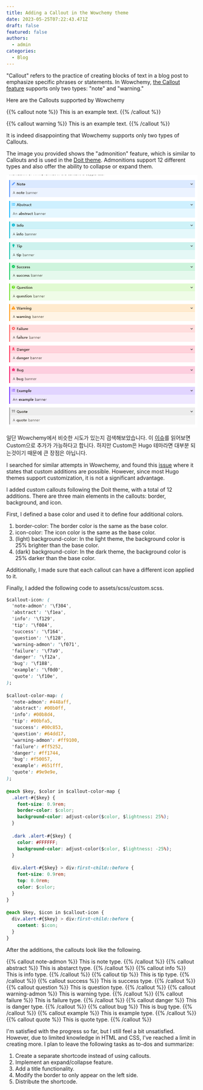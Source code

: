 ```yaml
---
title: Adding a Callout in the Wowchemy theme
date: 2023-05-25T07:22:43.471Z
draft: false
featured: false
authors:
  - admin
categories:
  - Blog
---
```


"Callout" refers to the practice of creating blocks of text in a blog post to emphasize specific phrases or statements. In Wowchemy, [the Callout feature](https://wowchemy.com/docs/content/writing-markdown-latex/#callouts) supports only two types: "note" and "warning."

Here are the Callouts supported by Wowchemy

{{% callout note %}}
This is an example text.
{{% /callout %}}

{{% callout warning %}}
This is an example text.
{{% /callout %}}

It is indeed disappointing that Wowchemy supports only two types of Callouts.

The image you provided shows the "admonition" feature, which is similar to Callouts and is used in the [Doit theme](https://hugodoit.pages.dev). Admonitions support 12 different types and also offer the ability to collapse or expand them.

![](Doit_Theme_admonition.png)

일단 Wowchemy에서 비슷한 시도가 있는지 검색해보았습니다. 
이 [이슈](https://github.com/wowchemy/wowchemy-hugo-themes/issues/1698#issuecomment-637773325)를 읽어보면 Custom으로 추가가 가능하다고 합니다.
하지만 Custom은 Hugo 테마라면 대부분 되는것이기 때문에 큰 장점은 아닙니다.


I searched for similar attempts in Wowchemy, and found this [issue](https://github.com/wowchemy/wowchemy-hugo-themes/issues/1698#issuecomment-637773325) where it states that custom additions are possible. However, since most Hugo themes support customization, it is not a significant advantage.


I added custom callouts following the Doit theme, with a total of 12 additions. There are three main elements in the callouts: border, background, and icon.

First, I defined a base color and used it to define four additional colors.

1. border-color: The border color is the same as the base color.
2. icon-color: The icon color is the same as the base color.
3. (light) background-color: In the light theme, the background color is 25% brighter than the base color.
4. (dark) background-color: In the dark theme, the background color is 25% darker than the base color.

Additionally, I made sure that each callout can have a different icon applied to it.

Finally, I added the following code to assets/scss/custom.scss.


```css
$callout-icon: (
  'note-admon': '\f304',
  'abstract': '\f1ea',
  'info': '\f129',
  'tip': '\f084',
  'success': '\f164',
  'question': '\f128',
  'warning-admon': '\f071',
  'failure': '\f7a9',
  'danger': '\f12a',
  'bug': '\f188',
  'example': '\f0d0',
  'quote': '\f10e',
);

$callout-color-map: (
  'note-admon': #448aff,
  'abstract': #00b0ff,
  'info': #00b8d4,
  'tip': #00bfa5,
  'success': #00c853,
  'question': #64dd17,
  'warning-admon': #ff9100,
  'failure': #ff5252,
  'danger': #ff1744,
  'bug': #f50057,
  'example': #651fff,
  'quote': #9e9e9e,
);

@each $key, $color in $callout-color-map {
  .alert-#{$key} {
    font-size: 0.9rem;
    border-color: $color;
    background-color: adjust-color($color, $lightness: 25%);
  }

  .dark .alert-#{$key} {
    color: #FFFFFF;
    background-color: adjust-color($color, $lightness: -25%);
  }

  div.alert-#{$key} > div:first-child::before {
    font-size: 0.9rem;
    top: 0.0rem;
    color: $color;
  }
}

@each $key, $icon in $callout-icon {
  div.alert-#{$key} > div:first-child::before {
    content: $icon;
  }
}
``` 

After the additions, the callouts look like the following.

{{% callout note-admon %}}
This is note type.
{{% /callout %}}
{{% callout abstract %}}
This is abstarct type.
{{% /callout %}}
{{% callout info %}}
This is info type.
{{% /callout %}}
{{% callout tip %}}
This is tip type.
{{% /callout %}}
{{% callout success %}}
This is success type.
{{% /callout %}}
{{% callout question %}}
This is question type.
{{% /callout %}}
{{% callout warning-admon %}}
This is warning type.
{{% /callout %}}
{{% callout failure %}}
This is failure type.
{{% /callout %}}
{{% callout danger %}}
This is danger type.
{{% /callout %}}
{{% callout bug %}}
This is bug type.
{{% /callout %}}
{{% callout example %}}
This is example type.
{{% /callout %}}
{{% callout quote %}}
This is quote type.
{{% /callout %}}


I'm satisfied with the progress so far, but I still feel a bit unsatisfied. However, due to limited knowledge in HTML and CSS, I've reached a limit in creating more. I plan to leave the following tasks as to-dos and summarize:

1. Create a separate shortcode instead of using callouts.
2. Implement an expand/collapse feature.
3. Add a title functionality.
4. Modify the border to only appear on the left side.
5. Distribute the shortcode.

